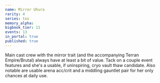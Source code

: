 ```yaml
---
name: Mirror Uhura
rarity: 4
series: tos
memory_alpha:
bigbook_tier: 11
events: 13
in_portal: true
published: true
---
```


Main cast crew with the mirror trait (and the accompanying Terran Empire/Brutal) always have at least a bit of value. Tack on a couple event features and she's a usable, if uninspiring, cryo vault thaw candidate. Also notable are usable arena acc/crit and a middling gauntlet pair for her only chances at daily use.
